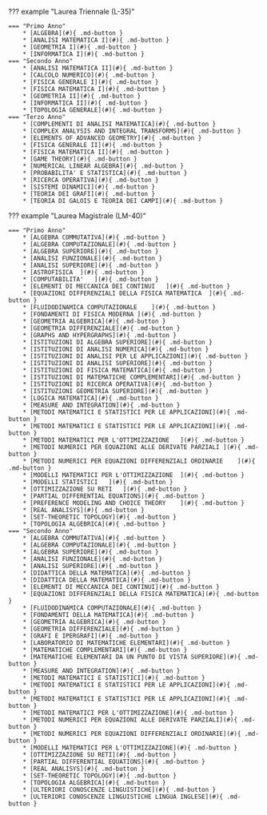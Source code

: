 ??? example "Laurea Triennale (L-35)"

    === "Primo Anno"
        * [ALGEBRA](#){ .md-button }
        * [ANALISI MATEMATICA I](#){ .md-button }
        * [GEOMETRIA I](#){ .md-button }
        * [INFORMATICA I](#){ .md-button }
    === "Secondo Anno"
        * [ANALISI MATEMATICA II](#){ .md-button }
        * [CALCOLO NUMERICO](#){ .md-button }
        * [FISICA GENERALE I](#){ .md-button }
        * [FISICA MATEMATICA I](#){ .md-button }
        * [GEOMETRIA II](#){ .md-button }
        * [INFORMATICA II](#){ .md-button }
        * [TOPOLOGIA GENERALE](#){ .md-button }
    === "Terzo Anno"
        * [COMPLEMENTI DI ANALISI MATEMATICA](#){ .md-button }
        * [COMPLEX ANALYSIS AND INTEGRAL TRANSFORMS](#){ .md-button }
        * [ELEMENTS OF ADVANCED GEOMETRY](#){ .md-button }
        * [FISICA GENERALE II](#){ .md-button }
        * [FISICA MATEMATICA II](#){ .md-button }
        * [GAME THEORY](#){ .md-button }
        * [NUMERICAL LINEAR ALGEBRA](#){ .md-button }
        * [PROBABILITA' E STATISTICA](#){ .md-button }
        * [RICERCA OPERATIVA](#){ .md-button }
        * [SISTEMI DINAMICI](#){ .md-button }
        * [TEORIA DEI GRAFI](#){ .md-button }
        * [TEORIA DI GALOIS E TEORIA DEI CAMPI](#){ .md-button }

??? example "Laurea Magistrale (LM-40)"

    === "Primo Anno"
        * [ALGEBRA COMMUTATIVA](#){ .md-button }
        * [ALGEBRA COMPUTAZIONALE](#){ .md-button }
        * [ALGEBRA SUPERIORE](#){ .md-button }
        * [ANALISI FUNZIONALE](#){ .md-button }
        * [ANALISI SUPERIORE](#){ .md-button }
        * [ASTROFISICA	](#){ .md-button }
        * [COMPUTABILITA'	](#){ .md-button }
        * [ELEMENTI DI MECCANICA DEI CONTINUI	](#){ .md-button }
        * [EQUAZIONI DIFFERENZIALI DELLA FISICA MATEMATICA	](#){ .md-button }
        * [FLUIDODINAMICA COMPUTAZIONALE	](#){ .md-button }
        * [FONDAMENTI DI FISICA MODERNA	](#){ .md-button }
        * [GEOMETRIA ALGEBRICA](#){ .md-button }
        * [GEOMETRIA DIFFERENZIALE](#){ .md-button }
        * [GRAPHS AND HYPERGRAPHS](#){ .md-button }
        * [ISTITUZIONI DI ALGEBRA SUPERIORE](#){ .md-button }
        * [ISTITUZIONI DI ANALISI NUMERICA](#){ .md-button }
        * [ISTITUZIONI DI ANALISI PER LE APPLICAZIONI](#){ .md-button }
        * [ISTITUZIONI DI ANALISI SUPERIORE](#){ .md-button }
        * [ISTITUZIONI DI FISICA MATEMATICA](#){ .md-button }
        * [ISTITUZIONI DI MATEMATICHE COMPLEMENTARI](#){ .md-button }
        * [ISTITUZIONI DI RICERCA OPERATIVA](#){ .md-button }
        * [ISTITUZIONI GEOMETRIA SUPERIORE](#){ .md-button }
        * [LOGICA MATEMATICA](#){ .md-button }
        * [MEASURE AND INTEGRATION](#){ .md-button }
        * [METODI MATEMATICI E STATISTICI PER LE APPLICAZIONI](#){ .md-button }
        * [METODI MATEMATICI E STATISTICI PER LE APPLICAZIONI](#){ .md-button }
        * [METODI MATEMATICI PER L'OTTIMIZZAZIONE	](#){ .md-button }
        * [METODI NUMERICI PER EQUAZIONI ALLE DERIVATE PARZIALI	](#){ .md-button }
        * [METODI NUMERICI PER EQUAZIONI DIFFERENZIALI ORDINARIE	](#){ .md-button }
        * [MODELLI MATEMATICI PER L'OTTIMIZZAZIONE	](#){ .md-button }
        * [MODELLI STATISTICI	](#){ .md-button }
        * [OTTIMIZZAZIONE SU RETI	](#){ .md-button }
        * [PARTIAL DIFFERENTIAL EQUATIONS](#){ .md-button }
        * [PREFERENCE MODELING AND CHOICE THEORY	](#){ .md-button }
        * [REAL ANALISYS](#){ .md-button }
        * [SET-THEORETIC TOPOLOGY](#){ .md-button }
        * [TOPOLOGIA ALGEBRICA](#){ .md-button }
    === "Secondo Anno"
        * [ALGEBRA COMMUTATIVA](#){ .md-button }
        * [ALGEBRA COMPUTAZIONALE](#){ .md-button }
        * [ALGEBRA SUPERIORE](#){ .md-button }
        * [ANALISI FUNZIONALE](#){ .md-button }
        * [ANALISI SUPERIORE](#){ .md-button }
        * [DIDATTICA DELLA MATEMATICA](#){ .md-button }
        * [DIDATTICA DELLA MATEMATICA](#){ .md-button }
        * [ELEMENTI DI MECCANICA DEI CONTINUI](#){ .md-button }
        * [EQUAZIONI DIFFERENZIALI DELLA FISICA MATEMATICA](#){ .md-button }
        * [FLUIDODINAMICA COMPUTAZIONALE](#){ .md-button }
        * [FONDAMENTI DELLA MATEMATICA](#){ .md-button }
        * [GEOMETRIA ALGEBRICA](#){ .md-button }
        * [GEOMETRIA DIFFERENZIALE](#){ .md-button }
        * [GRAFI E IPERGRAFI](#){ .md-button }
        * [LABORATORIO DI MATEMATICHE ELEMENTARI](#){ .md-button }
        * [MATEMATICHE COMPLEMENTARI](#){ .md-button }
        * [MATEMATICHE ELEMENTARI DA UN PUNTO DI VISTA SUPERIORE](#){ .md-button }
        * [MEASURE AND INTEGRATION](#){ .md-button }
        * [METODI MATEMATICI E STATISTICI](#){ .md-button }
        * [METODI MATEMATICI E STATISTICI PER LE APPLICAZIONI](#){ .md-button }
        * [METODI MATEMATICI E STATISTICI PER LE APPLICAZIONI](#){ .md-button }
        * [METODI MATEMATICI PER L'OTTIMIZZAZIONE](#){ .md-button }
        * [METODI NUMERICI PER EQUAZIONI ALLE DERIVATE PARZIALI](#){ .md-button }
        * [METODI NUMERICI PER EQUAZIONI DIFFERENZIALI ORDINARIE](#){ .md-button }
        * [MODELLI MATEMATICI PER L'OTTIMIZZAZIONE](#){ .md-button }
        * [OTTIMIZZAZIONE SU RETI](#){ .md-button }
        * [PARTIAL DIFFERENTIAL EQUATIONS](#){ .md-button }
        * [REAL ANALISYS](#){ .md-button }
        * [SET-THEORETIC TOPOLOGY](#){ .md-button }
        * [TOPOLOGIA ALGEBRICA](#){ .md-button }
        * [ULTERIORI CONOSCENZE LINGUISTICHE](#){ .md-button }
        * [ULTERIORI CONOSCENZE LINGUISTICHE LINGUA INGLESE](#){ .md-button }